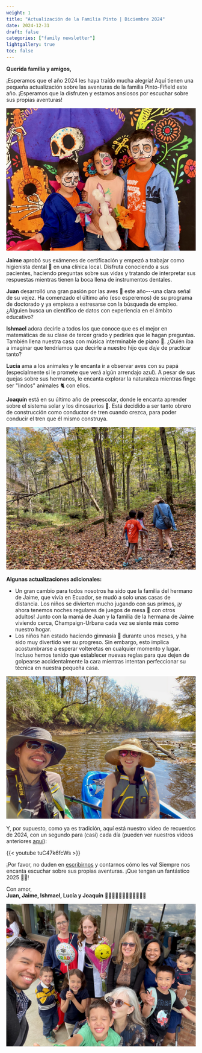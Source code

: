 ```yaml
---
weight: 1
title: "Actualización de la Familia Pinto | Diciembre 2024"
date: 2024-12-31
draft: false
categories: ["family newsletter"]
lightgallery: true
toc: false
---
```


**Querida familia y amigos,**

¡Esperamos que el año 2024 les haya traído mucha alegría! Aquí tienen una pequeña actualización sobre las aventuras de la familia Pinto-Fifield este año. ¡Esperamos que la disfruten y estamos ansiosos por escuchar sobre sus propias aventuras!

![](2024-12_1.jpg "Celebración del Día de los Muertos.")

**Jaime** aprobó sus exámenes de certificación y empezó a trabajar como higienista dental 🦷 en una clínica local. Disfruta conociendo a sus pacientes, haciendo preguntas sobre sus vidas y tratando de interpretar sus respuestas mientras tienen la boca llena de instrumentos dentales.

**Juan** desarrolló una gran pasión por las aves 🦤 este año---una clara señal de su vejez. Ha comenzado el último año (eso esperemos) de su programa de doctorado y ya empieza a estresarse con la búsqueda de empleo. ¿Alguien busca un científico de datos con experiencia en el ámbito educativo?

**Ishmael** adora decirle a todos los que conoce que es el mejor en matemáticas de su clase de tercer grado y pedirles que le hagan preguntas. También llena nuestra casa con música interminable de piano 🎹. ¿Quién iba a imaginar que tendríamos que decirle a nuestro hijo que *deje* de practicar tanto?

**Lucía** ama a los animales y le encanta ir a observar aves con su papá (especialmente si le promete que verá algún arrendajo azul). A pesar de sus quejas sobre sus hermanos, le encanta explorar la naturaleza mientras finge ser "lindos" animales 🐈 con ellos.

**Joaquín** está en su último año de preescolar, donde le encanta aprender sobre el sistema solar y los dinosaurios 🦖. Está decidido a ser tanto obrero de construcción como conductor de tren cuando crezca, para poder conducir el tren que él mismo construya.

![](2024-12_2.jpg "Caminata por el Bosque Nacional Shawnee en otoño.")


**Algunas actualizaciones adicionales:**

- Un gran cambio para todos nosotros ha sido que la familia del hermano de Jaime, que vivía en Ecuador, se mudó a solo unas casas de distancia. Los niños se divierten mucho jugando con sus primos, ¡y ahora tenemos noches regulares de juegos de mesa 🎲 con otros adultos! Junto con la mamá de Juan y la familia de la hermana de Jaime viviendo cerca, Champaign-Urbana cada vez se siente más como nuestro hogar.
- Los niños han estado haciendo gimnasia 🤸 durante unos meses, y ha sido muy divertido ver su progreso. Sin embargo, esto implica acostumbrarse a esperar volteretas en cualquier momento y lugar. Incluso hemos tenido que establecer nuevas reglas para que dejen de golpearse accidentalmente la cara mientras intentan perfeccionar su técnica en nuestra pequeña casa.

![](2024-12_3.jpg "¡Cita en kayak a la hora del almuerzo!")

Y, por supuesto, como ya es tradición, aquí está nuestro video de recuerdos de 2024, con un segundo para (casi) cada día (pueden ver nuestros videos anteriores [aquí](https://jdpinto.com/family/)):

{{< youtube tuC47k6fcWs >}}


¡Por favor, no duden en [escribirnos](mailto:family@jdpinto.com) y contarnos cómo les va! Siempre nos encanta escuchar sobre sus propias aventuras. ¡Que tengan un fantástico 2025 🎉🍾!


Con amor,\
**Juan, Jaime, Ishmael, Lucía y Joaquín**
👨🏽👩🏼👦🏻👧🏻👶🏻🐱🐶

![](2024-12_4.jpg "Graduación de Jaime de la escuela de higiene dental.")
